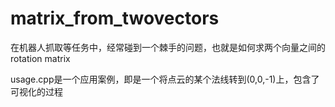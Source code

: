 # matrix_from_twovectors
在机器人抓取等任务中，经常碰到一个棘手的问题，也就是如何求两个向量之间的rotation matrix

usage.cpp是一个应用案例，即是一个将点云的某个法线转到(0,0,-1)上，包含了可视化的过程


